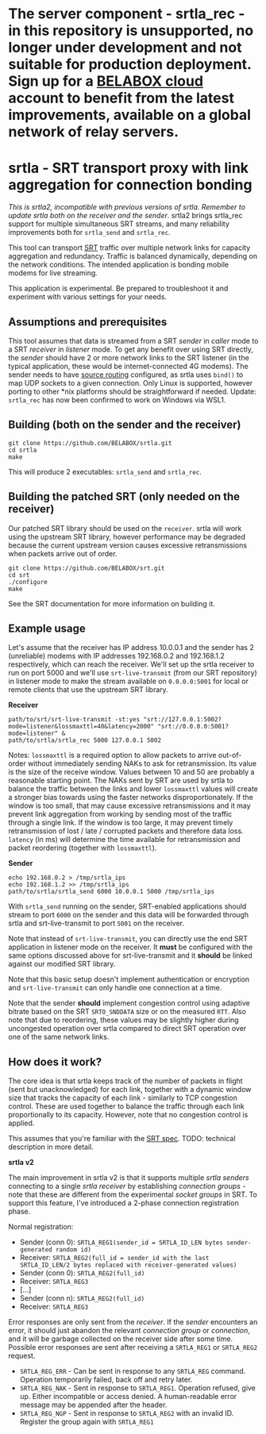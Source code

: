 The server component - srtla_rec - in this repository is unsupported, no longer under development and not suitable for production deployment. Sign up for a [BELABOX cloud](https://belabox.net/cloud) account to benefit from the latest improvements, available on a global network of relay servers.
=====

srtla - SRT transport proxy with link aggregation for connection bonding
=====

*This is srtla2, incompatible with previous versions of srtla. Remember to update srtla both on the receiver and the sender*. srtla2 brings srtla_rec support for multiple simultaneous SRT streams, and many reliability improvements both for `srtla_send` and `srtla_rec`.

This tool can transport [SRT](https://github.com/Haivision/srt/) traffic over multiple network links for capacity aggregation and redundancy. Traffic is balanced dynamically, depending on the network conditions. The intended application is bonding mobile modems for live streaming.

This application is experimental. Be prepared to troubleshoot it and experiment with various settings for your needs.


Assumptions and prerequisites
-----------------------------

This tool assumes that data is streamed from a SRT *sender* in *caller* mode to a SRT *receiver* in *listener* mode. To get any benefit over using SRT directly, the *sender* should have 2 or more network links to the SRT listener (in the typical application, these would be internet-connected 4G modems). The sender needs to have [source routing](https://tldp.org/HOWTO/Adv-Routing-HOWTO/lartc.rpdb.simple.html) configured, as srtla uses `bind()` to map UDP sockets to a given connection. Only Linux is supported, however porting to other *nix platforms should be straightforward if needed. Update: `srtla_rec` has now been confirmed to work on Windows via WSL1.


Building (both on the sender and the receiver)
----------------------------------------------

    git clone https://github.com/BELABOX/srtla.git
    cd srtla
    make
    
This will produce 2 executables: `srtla_send` and `srtla_rec`.


Building the patched SRT (only needed on the receiver)
------------------------------------------------------

Our patched SRT library should be used on the `receiver`. srtla will work using the upstream SRT library, however performance may be degraded because the current upstream version causes excessive retransmissions when packets arrive out of order.

    git clone https://github.com/BELABOX/srt.git
    cd srt
    ./configure
    make

See the SRT documentation for more information on building it.


Example usage
-------------

Let's assume that the receiver has IP address 10.0.0.1 and the sender has 2 (unreliable) modems with IP addresses 192.168.0.2 and 192.168.1.2 respectively, which can reach the receiver. We'll set up the srtla receiver to run on port 5000 and we'll use `srt-live-transmit` (from our SRT repository) in listener mode to make the stream available on `0.0.0.0:5001` for local or remote clients that use the upstream SRT library.

**Receiver**

    path/to/srt/srt-live-transmit -st:yes "srt://127.0.0.1:5002?mode=listener&lossmaxttl=40&latency=2000" "srt://0.0.0.0:5001?mode=listener" &
    path/to/srtla/srtla_rec 5000 127.0.0.1 5002

    
Notes: `lossmaxttl` is a required option to allow packets to arrive out-of-order without immediately sending NAKs to ask for retransmission. Its value is the size of the receive window. Values between 10 and 50 are probably a reasonable starting point. The NAKs sent by SRT are used by srtla to balance the traffic between the links and lower `lossmaxttl` values will create a stronger bias towards using the faster networks disproportionately. If the window is too small, that may cause excessive retransmissions and it may prevent link aggregation from working by sending most of the traffic through a single link. If the window is too large, it may prevent timely retransmission of lost / late / corrupted packets and therefore data loss. `latency` (in ms) will determine the time available for retransmission and packet reordering (together with `lossmaxttl`).

**Sender**

    echo 192.168.0.2 > /tmp/srtla_ips
    echo 192.168.1.2 >> /tmp/srtla_ips
    path/to/srtla/srtla_send 6000 10.0.0.1 5000 /tmp/srtla_ips
    
With `srtla_send` running on the sender, SRT-enabled applications should stream to port `6000` on the sender and this data will be forwarded through srtla and srt-live-transmit to port `5001` on the receiver.

Note that instead of `srt-live-transmit`, you can directly use the end SRT application in listener mode on the receiver. It **must** be configured with the same options discussed above for srt-live-transmit and it **should** be linked against our modified SRT library.

Note that this basic setup doesn't implement authentication or encryption and `srt-live-transmit` can only handle one connection at a time.

Note that the sender **should** implement congestion control using adaptive bitrate based on the SRT `SRTO_SNDDATA` size or on the measured `RTT`. Also note that due to reordering, these values may be slightly higher during uncongested operation over srtla compared to direct SRT operation over one of the same network links.


How does it work?
-----------------

The core idea is that srtla keeps track of the number of packets in flight (sent but unacknowledged) for each link, together with a dynamic window size that tracks the capacity of each link - similarly to TCP congestion control. These are used together to balance the traffic through each link proportionally to its capacity. However, note that no congestion control is applied.

This assumes that you're familiar with the [SRT spec](https://tools.ietf.org/html/draft-sharabayko-mops-srt-00). TODO: technical description in more detail.

**srtla v2**

The main improvement in srtla v2 is that it supports multiple *srtla senders* connecting to a single *srtla receiver* by establishing *connection groups* - note that these are different from the experimental *socket groups* in SRT. To support this feature, I've introduced a 2-phase connection registration phase.

Normal registration:

* Sender (conn 0):   `SRTLA_REG1(sender_id = SRTLA_ID_LEN bytes sender-generated random id)`
* Receiver:          `SRTLA_REG2(full_id = sender_id with the last SRTLA_ID_LEN/2 bytes replaced with receiver-generated values)`
* Sender (conn 0):   `SRTLA_REG2(full_id)`
* Receiver:          `SRTLA_REG3`
* [...]
* Sender (conn n):   `SRTLA_REG2(full_id)`
* Receiver:          `SRTLA_REG3`


Error responses are only sent from the *receiver*. If the *sender* encounters an error, it should just abandon the relevant *connection group* or *connection*, and it will be garbage collected on the receiver side after some time. Possible error responses are sent after receiving a `SRTLA_REG1` or `SRTLA_REG2` request.

* `SRTLA_REG_ERR` - Can be sent in response to any `SRTLA_REG` command. Operation temporarily failed, back off and retry later.
* `SRTLA_REG_NAK` - Sent in response to `SRTLA_REG1`. Operation refused, give up. Either incompatible or access denied. A human-readable error message may be appended after the header.
* `SRTLA_REG_NGP` - Sent in response to `SRTLA_REG2` with an invalid ID. Register the group again with `SRTLA_REG1`
